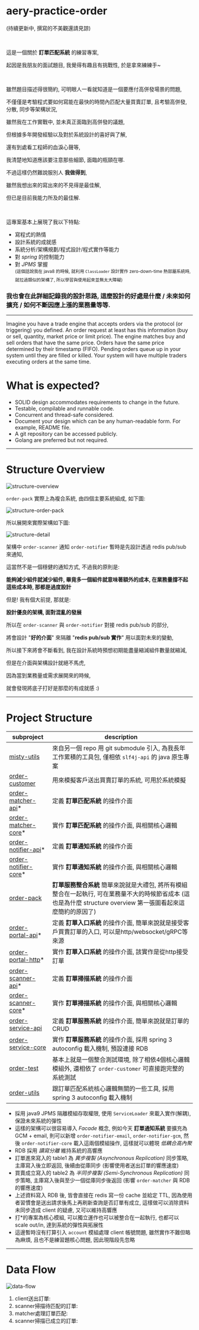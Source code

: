 # aery-practice-order

(持續更新中, 撰寫的不美觀還請見諒)

<br>

這是一個關於 **訂單匹配系統** 的練習專案,

起因是我朋友的面試題目, 我覺得有趣且有挑戰性, 於是拿來練練手~

<br>

雖然題目描述得很簡約, 可明眼人一看就知道是一個要應付高併發場景的問題,

不僅僅是考驗程式要如何寫能在最快的時間內匹配大量買賣訂單, 且考驗高併發, 分散, 同步等架構狀況,

雖然我在工作實戰中, 並未真正面臨到高併發的議題,

但根據多年開發經驗以及對於系統設計的喜好與了解,

還有到處看工程師的血淚心聲等,

我清楚地知道應該要注意那些細節, 面臨的瓶頸在哪.

不過這樣仍然難說服別人 **我做得到**,

雖然我想出來的寫出來的不見得是最佳解,

但已是目前我能力所及的最佳解.

<br>

這專案基本上展現了我以下特點:

- 寫程式的熱情
- 設計系統的成就感
- 系統分析/架構規劃/程式設計/程式實作等能力
- 對 *spring* 的控制能力
- 對 *JPMS* 掌握\
  <sup>(這個話說我在 java8 的時候, 就利用 `ClassLoader` 設計實作 zero-down-time 熱部屬系統時, 就拉過類似的架構了,
  所以學習與使用起來並無太大障礙)</sup>

### 我也會在此詳細記錄我的設計思路, 這麼設計的好處是什麼 / 未來如何擴充 / 如何不斷因應上漲的業務量等等.

---

Imagine you have a trade engine that accepts orders via the protocol (or triggering)
you defined. An order request at least has this information (buy or sell, quantity,
market price or limit price).
The engine matches buy and sell orders that have the same price. Orders have the
same price determined by their timestamp (FIFO). Pending orders queue up in your
system until they are filled or killed. Your system will have multiple traders executing
orders at the same time.

What is expected?
===

- SOLID design accommodates requirements to change in the future.
- Testable, compilable and runnable code.
- Concurrent and thread-safe considered.
- Document your design which can be any human-readable form. For example,
  README file.
- A git repository can be accessed publicly.
- Golang are preferred but not required.

---

# Structure Overview

![structure-overview](./README_images/structure-overview.png)

`order-pack` 實際上為複合系統, 由四個主要系統組成, 如下圖:

![structure-order-pack](./README_images/structure-order-pack.png)

所以展開來實際架構如下圖:

![structure-detail](./README_images/structure-detail.png)

架構中 `order-scanner` 通知 `order-notifier` 暫時是先設計透過 redis pub/sub 來通知,

這當然不是一個穩健的通知方式, 不過我的原則是:

**能夠減少組件就減少組件, 畢竟多一個組件就意味著額外的成本, 在業務量撐不起這些成本時, 那都是過度設計**

但是! 我有個大前提, 那就是:

**設計優良的架構, 面對混亂的發展**

所以在 `order-scanner` 與 `order-notifier` 對接 redis pub/sub 的部分,

將會設計 "**好的介面**" 來隔離 "**redis pub/sub 實作**" 用以面對未來的變動,

所以接下來將會不斷看到, 我在設計系統時預想初期能盡量縮減組件數量就縮減,

但是在介面與架構設計就絕不馬虎,

因為當到業務量或需求展開來的時候,

就會發現將底子打好是那麼的有成就感 :)

---

# Project Structure

| subproject                                  | description                                                                                      |
|---------------------------------------------|--------------------------------------------------------------------------------------------------|
| [misty-utils](misty-utils)                  | 來自另一個 repo 用 git submodule 引入, 為我長年工作累積的工具包, 僅相依 `slf4j-api` 的 java 原生專案                         |
| [order-customer](order-customer)            | 用來模擬客戶送出買賣訂單的系統, 可用於系統模擬                                                                         |
| [order-matcher-api](order-matcher-api)*     | 定義 **訂單匹配系統** 的操作介面                                                                              |
| [order-matcher-core](order-matcher-core)*   | 實作 **訂單匹配系統** 的操作介面, 與相關核心邏輯                                                                     |
| [order-notifier-api](order-notifier-api)*   | 定義 **訂單通知系統** 的操作介面                                                                              |
| [order-notifier-core](order-notifier-core)* | 實作 **訂單通知系統** 的操作介面, 與相關核心邏輯                                                                     |
| [order-pack](order-pack)                    | **訂單服務整合系統** 簡單來說就是大禮包, 將所有模組整合在一起執行, 可在業務量不大的時候節省成本 (這也是為什麼 structure overview 第一張圖看起來這麼簡約的原因了) |
| [order-portal-api](order-portal-api)*       | 定義 **訂單入口系統** 的操作介面, 簡單來說就是接受客戶買賣訂單的入口, 可以是http/websocket/gRPC等來源                                |
| [order-portal-http](order-portal-http)*     | 實作 **訂單入口系統** 的操作介面, 該實作是從http接受訂單                                                               |
| [order-scanner-api](order-scanner-api)*     | 定義 **訂單掃描系統** 的操作介面                                                                              |
| [order-scanner-core](order-scanner-core)*   | 實作 **訂單掃描系統** 的操作介面, 與相關核心邏輯                                                                     |
| [order-service-api](order-service-api)      | 定義 **訂單服務系統** 的操作介面, 簡單來說就是訂單的CRUD                                                               |
| [order-service-core](order-service-core)    | 實作 **訂單服務系統** 的操作介面, 採用 spring 3 autoconfig 載入機制, 預設連接 RDB                                       |
| [order-test](order-test)                    | 基本上就是一個整合測試環境, 除了相依4個核心邏輯模組外, 還相依了 `order-customer` 可直接跑完整的系統測試                                  |
| [order-utils](order-utils)                  | 跟訂單匹配系統核心邏輯無關的一些工具, 採用 spring 3 autoconfig 載入機制                                                  |

- 採用 java9 JPMS 隔離模組存取權限, 使用 `ServiceLoader` 來載入實作(解耦), 保證未來系統的彈性
- 這樣的架構可以很容易導入 *Facade* 概念, 例如今天 **訂單通知系統** 要擴充為 GCM + email, 則可以新增 `order-notifier-email`, `order-notifier-gcm`,
  然後 `order-notifier-core` 載入這兩個模組操作, 這樣就可以體現 *低耦合高內聚*
- RDB 採用 *讀寫分離* 維持系統的高響應
- 訂單進來寫入的 table1 為 *異步複製 (Asynchronous Replication)* 同步策略, 主庫寫入後立即返回, 後續由從庫同步 (影響使用者送出訂單的響應速度)
- 買賣成立寫入的 table2 為 *半同步複製 (Semi-Synchronous Replication)* 同步策略, 主庫寫入後與至少一個從庫同步後返回 (影響 `order-matcher` 與 RDB
  的響應速度)
- 上述資料寫入 RDB 後, 皆會直接在 redis 寫一份 cache 並給定 TTL, 因為使用者習慣會是送出請求後馬上再刷新查詢是否訂單有成立, 這樣做可以消除資料未同步造成
  client 的疑慮, 又可以維持高響應
- 打*的專案為核心模組, 可以獨立運作也可以被整合在一起執行, 也都可以 scale out/in, 達到系統的彈性與拓展性
- 這邊暫時沒有打算引入 `account` 模組處理 client 帳號問題, 雖然實作不難但略為麻煩, 且也不是練習題核心問題, 因此現階段先忽略

---

# Data Flow

![data-flow](./README_images/data-flow.png)

1. client送出訂單:
2. scanner掃描待匹配的訂單:
3. matcher處理訂單匹配:
4. scanner掃描已成立的訂單:

